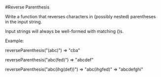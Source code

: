 #Reverse Parenthesis

Write a function that reverses characters in (possibly nested) parentheses in the input string.

Input strings will always be well-formed with matching ()s.

Example:

reverseParenthesis("(abc)") => "cba"

reverseParenthesis("abc(fed)") => "abcdef"

reverseParenthesis("abc(ihg(def))") => "abc(ihgfed)" => "abcdefghi"